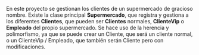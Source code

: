 En este proyecto se gestionan los clientes de un supermercado de gracioso nombre. Existe la clase principal **Supermercado**, que registra y gestiona a los diferentes **Clientes**, que pueden ser **Clientes** normales, **ClienteVip** o **Empleado** del propio supermercado. Se hace uso de la herencia y polimorfismo, ya que se puede crear un Cliente, que será un cliente normal, o un ClienteVip / Empleado, que también serán Cliente pero con modificaciones.
